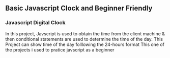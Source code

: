 ## Basic Javascript Clock and Beginner Friendly

### Javascript Digital Clock

In this project, Javscript is used to obtain the time from the client machine & then conditional statements are used to determine the time of the day.
This Project can show time of the day folllowing the 24-hours format
This one of the projects i used to pratice javscript as a beginner


